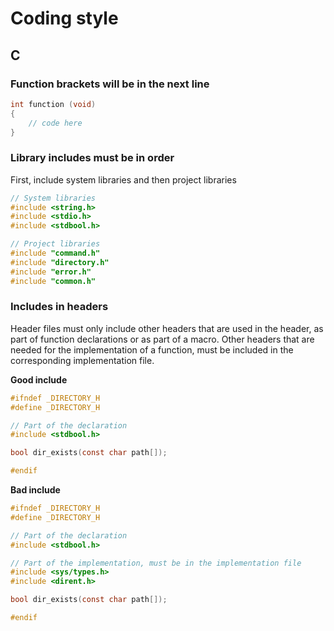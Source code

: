# Coding style

## C

### Function brackets will be in the next line

```c
int function (void)
{
    // code here
}
```

### Library includes must be in order

First, include system libraries and then project libraries

```c
// System libraries
#include <string.h>
#include <stdio.h>
#include <stdbool.h>

// Project libraries
#include "command.h"
#include "directory.h"
#include "error.h"
#include "common.h"
```
### Includes in headers

Header files must only include other headers that are used in the header, as part of function declarations or as part of a macro. Other headers that are needed for the implementation of a function, must be included in the corresponding implementation file.

**Good include**

```c
#ifndef _DIRECTORY_H
#define _DIRECTORY_H

// Part of the declaration
#include <stdbool.h>

bool dir_exists(const char path[]);

#endif
```

**Bad include**

```c
#ifndef _DIRECTORY_H
#define _DIRECTORY_H

// Part of the declaration
#include <stdbool.h>

// Part of the implementation, must be in the implementation file
#include <sys/types.h>
#include <dirent.h>

bool dir_exists(const char path[]);

#endif
```




